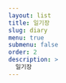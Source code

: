 ```yaml
---
layout: list
title: 일기장
slug: diary
menu: true
submenu: false
order: 2
description: >
  일기장
---
```

